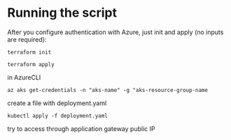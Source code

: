 # Running the script
After you configure authentication with Azure, just init and apply (no inputs are required):

`terraform init`

`terraform apply`

in AzureCLI

`az aks get-credentials -n "aks-name" -g "aks-resource-group-name `

create a file with deployment.yaml

`kubectl apply -f deployment.yaml`

try to access through application gateway public IP
